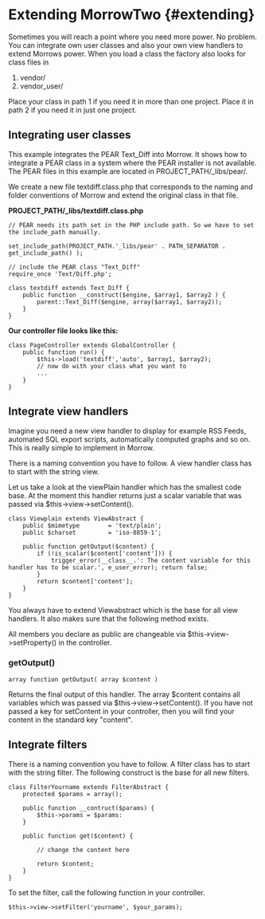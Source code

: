 Extending MorrowTwo {#extending}
=============================

Sometimes you will reach a point where you need more power. No problem. You can integrate own user classes and also your own view handlers to extend Morrows power. When you load a class the factory also looks for class files in

1. vendor/
2. vendor_user/ 

Place your class in path 1 if you need it in more than one project. Place it in path 2 if you need it in just one project.

Integrating user classes
------------------------

This example integrates the PEAR Text_Diff into Morrow. It shows how to integrate a PEAR class in a system where the PEAR installer is not available. The PEAR files in this example are located in PROJECT_PATH/_libs/pear/.

We create a new file textdiff.class.php that corresponds to the naming and folder conventions of Morrow and extend the original class in that file.

**PROJECT_PATH/_libs/textdiff.class.php**

~~~{.php}
// PEAR needs its path set in the PHP include path. So we have to set the include_path manually.
 
set_include_path(PROJECT_PATH.'_libs/pear' . PATH_SEPARATOR . get_include_path() );
 
// include the PEAR class "Text_Diff"
require_once 'Text/Diff.php';
 
class textdiff extends Text_Diff {
    public function __construct($engine, $array1, $array2 ) {
        parent::Text_Diff($engine, array($array1, $array2));
    }
}
~~~

**Our controller file looks like this:**

~~~{.php}
class PageController extends GlobalController {
    public function run() {
        $this->load('textdiff','auto', $array1, $array2);
        // now do with your class what you want to
        ...
    }
}
~~~

Integrate view handlers
------------------------

Imagine you need a new view handler to display for example RSS Feeds, automated SQL export scripts, automatically computed graphs and so on. This is really simple to implement in Morrow.

There is a naming convention you have to follow. A view handler class has to start with the string view.

Let us take a look at the viewPlain handler which has the smallest code base. At the moment this handler returns just a scalar variable that was passed via $this->view->setContent().

~~~{.php}
class Viewplain extends ViewAbstract {
    public $mimetype        = 'text/plain';
    public $charset         = 'iso-8859-1';
 
    public function getOutput($content) {
        if (!is_scalar($content['content'])) {
            trigger_error(__class__.': The content variable for this handler has to be scalar.', e_user_error); return false;
        }
        return $content['content'];
    }
}
~~~

You always have to extend Viewabstract which is the base for all view handlers. It also makes sure that the following method exists.

All members you declare as public are changeable via $this->view->setProperty() in the controller.

### getOutput()

~~~{.php}
array function getOutput( array $content )
~~~

Returns the final output of this handler. The array $content contains all variables which was passed via $this->view->setContent(). If you have not passed a key for setContent in your controller, then you will find your content in the standard key "content".

Integrate filters
-----------------

There is a naming convention you have to follow. A filter class has to start with the string filter.
The following construct is the base for all new filters.

~~~{.php} 
class FilterYourname extends FilterAbstract {
    protected $params = array();    

    public function __contruct($params) {
        $this->params = $params:
    }
    
    public function get($content) {
        
        // change the content here

        return $content;
    }
}
~~~

To set the filter, call the following function in your controller.

~~~{.php}
$this->view->setFilter('yourname', $your_params);
~~~
